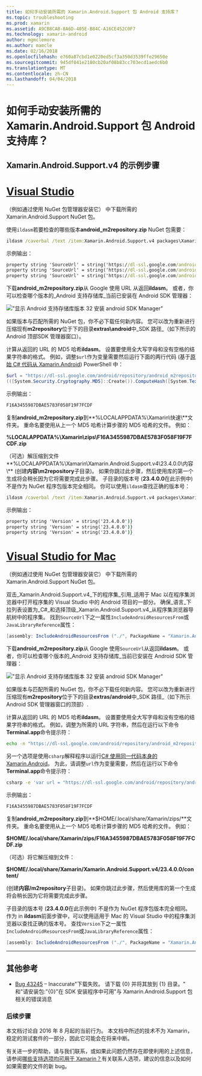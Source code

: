 ```yaml
---
title: 如何手动安装所需的 Xamarin.Android.Support 包 Android 支持库？
ms.topic: troubleshooting
ms.prod: xamarin
ms.assetid: A9CB8CA8-8A6D-405E-B84C-A16CE452C0F7
ms.technology: xamarin-android
author: mgmclemore
ms.author: mamcle
ms.date: 02/16/2018
ms.openlocfilehash: e760a87cbd1e0220ed5cf3a350d3539ffe29650e
ms.sourcegitcommit: 945df041e2180cb20af08b83cc703ecd1aedc6b0
ms.translationtype: MT
ms.contentlocale: zh-CN
ms.lasthandoff: 04/04/2018
---
```

# <a name="how-can-i-manually-install-the-android-support-libraries-required-by-the-xamarinandroidsupport-packages"></a>如何手动安装所需的 Xamarin.Android.Support 包 Android 支持库？

## <a name="example-steps-for-xamarinandroidsupportv4"></a>Xamarin.Android.Support.v4 的示例步骤 

# <a name="visual-studiotabvswin"></a>[Visual Studio](#tab/vswin)

（例如通过使用 NuGet 包管理器安装它） 中下载所需的 Xamarin.Android.Support NuGet 包。

使用`ildasm`若要检查的哪些版本**android_m2repository.zip** NuGet 包需要：

```cmd
ildasm /caverbal /text /item:Xamarin.Android.Support.v4 packages\Xamarin.Android.Support.v4.23.4.0.1\lib\MonoAndroid403\Xamarin.Android.Support.v4.dll | findstr SourceUrl
```
示例输出：

```cmd
property string 'SourceUrl' = string('https://dl-ssl.google.com/android/repository/android_m2repository_r32.zip')
property string 'SourceUrl' = string('https://dl-ssl.google.com/android/repository/android_m2repository_r32.zip')
property string 'SourceUrl' = string('https://dl-ssl.google.com/android/repository/android_m2repository_r32.zip')
```

下载**android\_m2repository.zip**从 Google 使用 URL 从返回**ildasm**。 或者，你可以检查哪个版本的_Android 支持存储库_当前已安装在 Android SDK 管理器：

!["显示 Android 支持存储库版本 32 安装 android SDK Manager"](install-android-support-library-images/sdk-extras.png)

如果版本与匹配所需的 NuGet 包，你不必下载任何新内容。 您可以改为重新进行压缩现有**m2repository**位于下的目录**extras\\android**中_SDK 路径_（如下所示的 Android 顶部SDK 管理器窗口）。

计算从返回的 URL 的 MD5 哈希**ildasm**。 设置要使用全大写字母和没有空格的结果字符串的格式。 例如，调整`$url`作为变量需要然后运行下面的两行代码 (基于[原始 C# 代码从 Xamarin.Android](https://github.com/xamarin/xamarin-android/blob/8e8a4dd90f26eb39172876cc52181b6639e20524/src/Xamarin.Android.Build.Tasks/Tasks/GetAdditionalResourcesFromAssemblies.cs#L208)) PowerShell 中：

```powershell
$url = "https://dl-ssl.google.com/android/repository/android_m2repository_r32.zip"
(([System.Security.Cryptography.MD5]::Create()).ComputeHash([System.Text.Encoding]::UTF8.GetBytes($url)) | %{ $_.ToString("X02") }) -join ""
```
示例输出：

```powershell
F16A3455987DBAE5783F058F19F7FCDF
```

复制**android\_m2repository.zip**到**%LOCALAPPDATA%\\Xamarin\\快速\\**文件夹。 重命名要使用从上一个 MD5 哈希计算步骤的 MD5 哈希的文件。 例如：

**%LOCALAPPDATA%\\Xamarin\\zips\\F16A3455987DBAE5783F058F19F7FCDF.zip**

（可选）解压缩到文件**%LOCALAPPDATA%\\Xamarin\\Xamarin.Android.Support.v4\\23.4.0.0\\内容\\** (创建**内容\\m2repository**子目录)。 如果你跳过此步骤，然后使用库的第一个生成将会稍长因为它将需要完成此步骤。
子目录的版本号 (**23.4.0.0**在此示例中) 不是作为 NuGet 程序包版本完全相同。 你可以使用`ildasm`查找正确的版本号：

```cmd
ildasm /caverbal /text /item:Xamarin.Android.Support.v4 packages\Xamarin.Android.Support.v4.23.4.0.1\lib\MonoAndroid403\Xamarin.Android.Support.v4.dll | findstr /C:"string 'Version'"
```
示例输出：

```cmd
property string 'Version' = string('23.4.0.0')}
property string 'Version' = string('23.4.0.0')}
property string 'Version' = string('23.4.0.0')}
```

# <a name="visual-studio-for-mactabvsmac"></a>[Visual Studio for Mac](#tab/vsmac)

（例如通过使用 NuGet 包管理器安装它） 中下载所需的 Xamarin.Android.Support NuGet 包。

双击_Xamarin.Android.Support.v4_下的程序集_引用_适用于 Mac 以在程序集浏览器中打开程序集的 Visual Studio 中的 Android 项目的一部分。 确保_语言_下拉列表设置为_C#_和选择顶级_Xamarin.Android.Support.v4_从程序集浏览器导航树中的程序集。 找到`SourceUrl`下之一属性`IncludeAndroidResourcesFrom`或`JavaLibraryReference`属性：

```csharp
[assembly: IncludeAndroidResourcesFrom ("./", PackageName = "Xamarin.Android.Support.v4", SourceUrl = "https://dl-ssl.google.com/android/repository/android_m2repository_r32.zip", EmbeddedArchive = "m2repository/com/android/support/support-v4/23.4.0/support-v4-23.4.0.aar", Version = "23.4.0.0")]
```

下载**android\_m2repository.zip**从 Google 使用`SourceUrl`从返回**ildasm**。 或者，你可以检查哪个版本的_Android 支持存储库_当前已安装在 Android SDK 管理器：

!["显示 Android 支持存储库版本 32 安装 android SDK Manager"](install-android-support-library-images/sdk-extras.png)

如果版本与匹配所需的 NuGet 包，你不必下载任何新内容。 您可以改为重新进行压缩现有**m2repository**位于下的目录**extras/android**中_SDK 路径_（如下所示 Android SDK 管理器窗口的顶部）.

计算从返回的 URL 的 MD5 哈希**ildasm**。 设置要使用全大写字母和没有空格的结果字符串的格式。 例如，调整为所需的 URL 字符串，然后在运行以下命令**Terminal.app**命令提示符：

```bash
echo -n "https://dl-ssl.google.com/android/repository/android_m2repository_r32.zip" | md5 | tr '[:lower:]' '[:upper:]'
```

另一个选项是使用`csharp`解释程序以运行[C# 使用同一代码本身的 Xamarin.Android](https://github.com/xamarin/xamarin-android/blob/8e8a4dd90f26eb39172876cc52181b6639e20524/src/Xamarin.Android.Build.Tasks/Tasks/GetAdditionalResourcesFromAssemblies.cs#L208)。
为此，请调整`url`作为变量需要，然后在运行以下命令**Terminal.app**命令提示符：

```bash
csharp -e 'var url = "https://dl-ssl.google.com/android/repository/android_m2repository_r32.zip"; string.Concat((System.Security.Cryptography.MD5.Create().ComputeHash(System.Text.Encoding.UTF8.GetBytes(url))).Select(b => b.ToString("X02")))'
```
示例输出：

```bash
F16A3455987DBAE5783F058F19F7FCDF
```

复制**android\_m2repository.zip**到**$HOME/.local/share/Xamarin/zips/**文件夹。 重命名要使用从上一个 MD5 哈希计算步骤的 MD5 哈希的文件。 例如：

**$HOME/.local/share/Xamarin/zips/F16A3455987DBAE5783F058F19F7FCDF.zip**

（可选）将它解压缩到文件： 

**$HOME/.local/share/Xamarin/Xamarin.Android.Support.v4/23.4.0.0/content/**

(创建**内容/m2repository**子目录)。 如果你跳过此步骤，然后使用库的第一个生成将会稍长因为它将需要完成此步骤。

子目录的版本号 (**23.4.0.0**在此示例中) 不是作为 NuGet 程序包版本完全相同。 作为 in **ildasm**前面步骤中，可以使用适用于 Mac 的 Visual Studio 中的程序集浏览器以查找正确的版本号。 查找`Version`下之一属性`IncludeAndroidResourcesFrom`或`JavaLibraryReference`属性：

```csharp
[assembly: IncludeAndroidResourcesFrom ("./", PackageName = "Xamarin.Android.Support.v4", SourceUrl = "https://dl-ssl.google.com/android/repository/android_m2repository_r32.zip", EmbeddedArchive = "m2repository/com/android/support/support-v4/23.4.0/support-v4-23.4.0.aar", Version = "23.4.0.0")]
```

-----


## <a name="additional-references"></a>其他参考

- [Bug 43245](https://bugzilla.xamarin.com/show_bug.cgi?id=43245) – Inaccurate"下载失败。 请下载 {0} 并将其放到 {1} 目录。" 和"请安装包:"{0}"在 SDK 安装程序中可用"与 Xamarin.Android.Support 包相关的错误消息

### <a name="next-steps"></a>后续步骤

本文档讨论自 2016 年 8 月起的当前行为。 本文档中所述的技术不为 Xamarin，稳定的测试套件的一部分，因此它可能会在将来中断。

有关进一步的帮助，请与我们联系，或如果此问题仍然存在即使利用的上述信息，请参阅[哪些支持选项均可用于 Xamarin？](~/cross-platform/troubleshooting/support-options.md)有关联系人选项，建议的信息以及如何如果需要的文件的新 bug。

